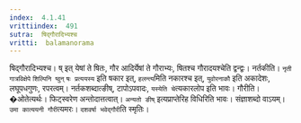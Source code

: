 ```yaml
---
index:  4.1.41
vrittiindex:  491
sutra:  षिद्गौरादिभ्यश्च
vritti:  balamanorama 
---
```


षिद्गौरादिभ्यश्च। ष् इत् येषां ते षितः, गौर आदिर्येषां ते गौराभ्यः, षितश्च गौरादयश्चेति द्वन्द्वः। नर्तकीति। `नृती गात्रविक्षेपे` `शिल्पिनि ष्वुन्` `षः प्रत्ययस्य` इति षकार इत्, `हलन्त्य`मिति नकारश्च इत्, `युवोरनाकौ` इति अकादेशः, लघूपधगुणः, रपरत्वम्। नर्तकशब्दात्ङीष्, टापोऽपवादः, `यस्येति चे`त्यकारलोप इति भावः। गौरीति। �ओतेत्यर्थः। फिट्स्वरेण अन्तोदात्तत्वात्। `अन्यतो ङीष्` इत्यप्राप्तेरिह विधिरिति भावः। संज्ञाशब्दो वाऽयम्। `उमा कात्ययनी गौरी`त्यमरः। `दशवर्षा भवेद्गौरी`ति स्मृतिः।

